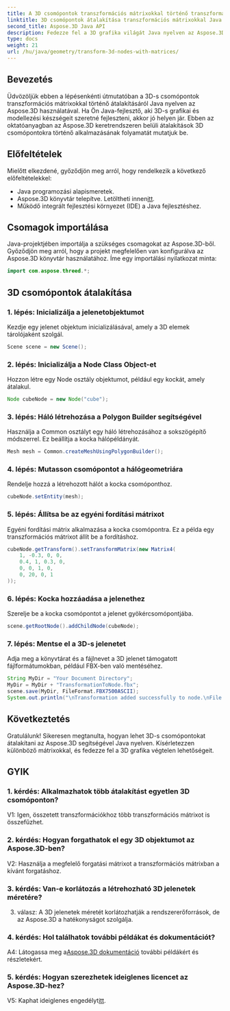 ```yaml
---
title: A 3D csomópontok transzformációs mátrixokkal történő transzformálása az Aspose.3D segítségével
linktitle: 3D csomópontok átalakítása transzformációs mátrixokkal Java nyelven az Aspose.3D segítségével
second_title: Aspose.3D Java API
description: Fedezze fel a 3D grafika világát Java nyelven az Aspose.3D segítségével. Tanulja meg a csomópontok könnyed átalakítását transzformációs mátrixok segítségével.
type: docs
weight: 21
url: /hu/java/geometry/transform-3d-nodes-with-matrices/
---
```

## Bevezetés

Üdvözöljük ebben a lépésenkénti útmutatóban a 3D-s csomópontok transzformációs mátrixokkal történő átalakításáról Java nyelven az Aspose.3D használatával. Ha Ön Java-fejlesztő, aki 3D-s grafikai és modellezési készségeit szeretné fejleszteni, akkor jó helyen jár. Ebben az oktatóanyagban az Aspose.3D keretrendszeren belüli átalakítások 3D csomópontokra történő alkalmazásának folyamatát mutatjuk be.

## Előfeltételek

Mielőtt elkezdené, győződjön meg arról, hogy rendelkezik a következő előfeltételekkel:

- Java programozási alapismeretek.
-  Aspose.3D könyvtár telepítve. Letöltheti innen[itt](https://releases.aspose.com/3d/java/).
- Működő integrált fejlesztési környezet (IDE) a Java fejlesztéshez.

## Csomagok importálása

Java-projektjében importálja a szükséges csomagokat az Aspose.3D-ből. Győződjön meg arról, hogy a projekt megfelelően van konfigurálva az Aspose.3D könyvtár használatához. Íme egy importálási nyilatkozat minta:

```java
import com.aspose.threed.*;

```

## 3D csomópontok átalakítása

### 1. lépés: Inicializálja a jelenetobjektumot

Kezdje egy jelenet objektum inicializálásával, amely a 3D elemek tárolójaként szolgál.

```java
Scene scene = new Scene();
```

### 2. lépés: Inicializálja a Node Class Object-et

Hozzon létre egy Node osztály objektumot, például egy kockát, amely átalakul.

```java
Node cubeNode = new Node("cube");
```

### 3. lépés: Háló létrehozása a Polygon Builder segítségével

Használja a Common osztályt egy háló létrehozásához a sokszögépítő módszerrel. Ez beállítja a kocka hálópéldányát.

```java
Mesh mesh = Common.createMeshUsingPolygonBuilder();
```

### 4. lépés: Mutasson csomópontot a hálógeometriára

Rendelje hozzá a létrehozott hálót a kocka csomóponthoz.

```java
cubeNode.setEntity(mesh);
```

### 5. lépés: Állítsa be az egyéni fordítási mátrixot

Egyéni fordítási mátrix alkalmazása a kocka csomópontra. Ez a példa egy transzformációs mátrixot állít be a fordításhoz.

```java
cubeNode.getTransform().setTransformMatrix(new Matrix4(
    1, -0.3, 0, 0,
    0.4, 1, 0.3, 0,
    0, 0, 1, 0,
    0, 20, 0, 1
));
```

### 6. lépés: Kocka hozzáadása a jelenethez

Szerelje be a kocka csomópontot a jelenet gyökércsomópontjába.

```java
scene.getRootNode().addChildNode(cubeNode);
```

### 7. lépés: Mentse el a 3D-s jelenetet

Adja meg a könyvtárat és a fájlnevet a 3D jelenet támogatott fájlformátumokban, például FBX-ben való mentéséhez.

```java
String MyDir = "Your Document Directory";
MyDir = MyDir + "TransformationToNode.fbx";
scene.save(MyDir, FileFormat.FBX7500ASCII);
System.out.println("\nTransformation added successfully to node.\nFile saved at " + MyDir);
```

## Következtetés

Gratulálunk! Sikeresen megtanulta, hogyan lehet 3D-s csomópontokat átalakítani az Aspose.3D segítségével Java nyelven. Kísérletezzen különböző mátrixokkal, és fedezze fel a 3D grafika végtelen lehetőségeit.

## GYIK

### 1. kérdés: Alkalmazhatok több átalakítást egyetlen 3D csomóponton?

V1: Igen, összetett transzformációkhoz több transzformációs mátrixot is összefűzhet.

### 2. kérdés: Hogyan forgathatok el egy 3D objektumot az Aspose.3D-ben?

V2: Használja a megfelelő forgatási mátrixot a transzformációs mátrixban a kívánt forgatáshoz.

### 3. kérdés: Van-e korlátozás a létrehozható 3D jelenetek méretére?

3. válasz: A 3D jelenetek méretét korlátozhatják a rendszererőforrások, de az Aspose.3D a hatékonyságot szolgálja.

### 4. kérdés: Hol találhatok további példákat és dokumentációt?

 A4: Látogassa meg a[Aspose.3D dokumentáció](https://reference.aspose.com/3d/java/) további példákért és részletekért.

### 5. kérdés: Hogyan szerezhetek ideiglenes licencet az Aspose.3D-hez?

 V5: Kaphat ideiglenes engedélyt[itt](https://purchase.aspose.com/temporary-license/).
